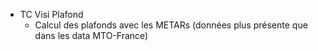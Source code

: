 - TC Visi Plafond
    - Calcul des plafonds avec les METARs (données plus présente que dans les data MTO-France)
